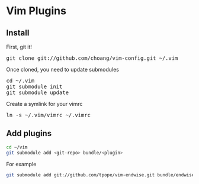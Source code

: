# Vim Plugins

## Install

First, git it!
<pre>
git clone git://github.com/choang/vim-config.git ~/.vim
</pre>

Once cloned, you need to update submodules
<pre>
cd ~/.vim
git submodule init
git submodule update
</pre>

Create a symlink for your vimrc
<pre>
ln -s ~/.vim/vimrc ~/.vimrc
</pre>

## Add plugins
```bash
cd ~/vim
git submodule add <git-repo> bundle/<plugin>
```

For example
```bash
git submodule add git://github.com/tpope/vim-endwise.git bundle/endwise
```

